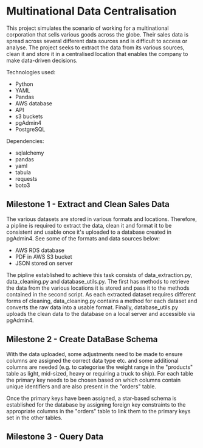 # Multinational Data Centralisation

This project simulates the scenario of working for a multinational corporation that sells various goods across the globe. Their sales data is spread across several different data sources and is difficult to access or analyse. The project seeks to extract the data from its various sources, clean it and store it in a centralised location that enables the company to make data-driven decisions.

Technologies used:

- Python
- YAML
- Pandas
- AWS database
- API
- s3 buckets
- pgAdmin4
- PostgreSQL

Dependencies:

- sqlalchemy
- pandas
- yaml
- tabula
- requests
- boto3

## Milestone 1 - Extract and Clean Sales Data

The various datasets are stored in various formats and locations. Therefore, a pipline is required to extract the data, clean it and format it to be consistent and usable once it's uploaded to a database created in pgAdmin4. See some of the formats and data sources below:

- AWS RDS database
- PDF in AWS S3 bucket
- JSON stored on server

The pipline established to achieve this task consists of data_extraction.py, data_cleaning.py and database_utils.py. The first has methods to retrieve the data from the various locations it is stored and pass it to the methods contained in the second script. As each extracted dataset requires different forms of cleaning, data_cleaning.py contains a method for each dataset and converts the raw data into a usable format. Finally, database_utils.py uploads the clean data to the database on a local server and accessible via pgAdmin4.

## Milestone 2 - Create DataBase Schema

With the data uploaded, some adjustments need to be made to ensure columns are assigned the correct data type etc. and some additional columns are needed (e.g. to categorise the weight range in the "products" table as light, mid-sized, heavy or requiring a truck to ship). For each table the primary key needs to be chosen based on which columns contain unique identifiers and are also present in the "orders" table.

Once the primary keys have been assigned, a star-based schema is established for the database by assigning foreign key constraints to the appropriate columns in the "orders" table to link them to the primary keys set in the other tables.

## Milestone 3 - Query Data